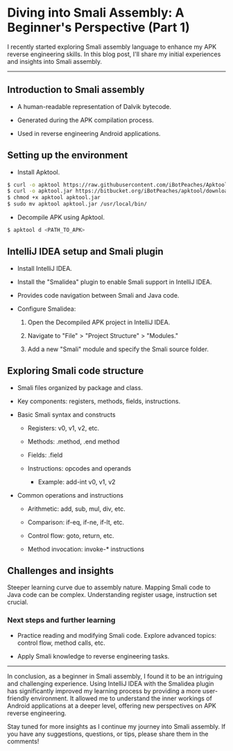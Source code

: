 # Diving into Smali Assembly: A Beginner's Perspective (Part 1)

I recently started exploring Smali assembly language to enhance my APK reverse engineering skills. In this blog post, I'll share my initial experiences and insights into Smali assembly.

---

## Introduction to Smali assembly

* A human-readable representation of Dalvik bytecode.

* Generated during the APK compilation process.

* Used in reverse engineering Android applications.

## Setting up the environment

* Install Apktool.

```bash
$ curl -o apktool https://raw.githubusercontent.com/iBotPeaches/Apktool/master/scripts/linux/apktool
$ curl -o apktool.jar https://bitbucket.org/iBotPeaches/apktool/downloads/apktool_2.6.0.jar
$ chmod +x apktool apktool.jar
$ sudo mv apktool apktool.jar /usr/local/bin/
```

* Decompile APK using Apktool.

```bash
$ apktool d <PATH_TO_APK>
```

## IntelliJ IDEA setup and Smali plugin

* Install IntelliJ IDEA.

* Install the "Smalidea" plugin to enable Smali support in IntelliJ IDEA.

* Provides code navigation between Smali and Java code.

* Configure Smalidea:

  1. Open the Decompiled APK project in IntelliJ IDEA.

  2. Navigate to "File" > "Project Structure" > "Modules."

  3. Add a new "Smali" module and specify the Smali source folder.

## Exploring Smali code structure

* Smali files organized by package and class.

* Key components: registers, methods, fields, instructions.

* Basic Smali syntax and constructs

  * Registers: v0, v1, v2, etc.

  * Methods: .method, .end method

  * Fields: .field

  * Instructions: opcodes and operands

    * Example: add-int v0, v1, v2

* Common operations and instructions

  * Arithmetic: add, sub, mul, div, etc.

  * Comparison: if-eq, if-ne, if-lt, etc.

  * Control flow: goto, return, etc.

  * Method invocation: invoke-* instructions

## Challenges and insights

Steeper learning curve due to assembly nature.
Mapping Smali code to Java code can be complex.
Understanding register usage, instruction set crucial.

### Next steps and further learning
* Practice reading and modifying Smali code.
Explore advanced topics: control flow, method calls, etc.

* Apply Smali knowledge to reverse engineering tasks.

---

In conclusion, as a beginner in Smali assembly, I found it to be an intriguing and challenging experience. Using IntelliJ IDEA with the Smalidea plugin has significantly improved my learning process by providing a more user-friendly environment. It allowed me to understand the inner workings of Android applications at a deeper level, offering new perspectives on APK reverse engineering.

Stay tuned for more insights as I continue my journey into Smali assembly. If you have any suggestions, questions, or tips, please share them in the comments!